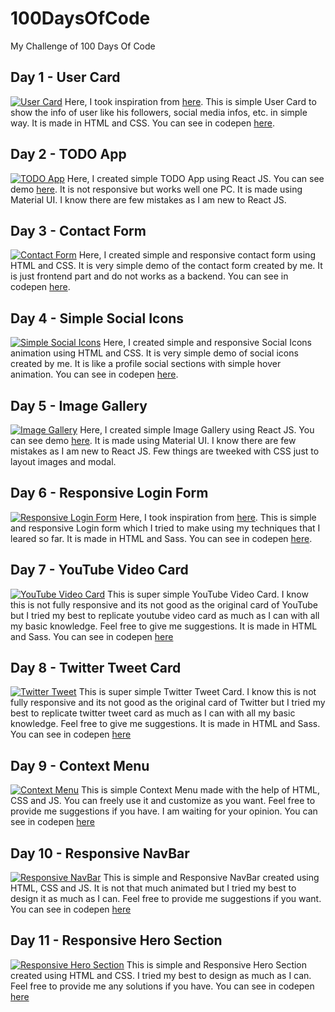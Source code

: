 # 100DaysOfCode
My Challenge of 100 Days Of Code

## Day 1 - User Card
[![User Card](https://i.postimg.cc/8c7vgNs3/Web-capture-4-2-2021-212433.jpg)](https://postimg.cc/kRdGxrQF)
Here, I took inspiration from [here](https://dribbble.com/shots/3913314-User-Profile/attachments/3913314-User-Profile?mode=media). This is simple User Card to show the info of user like his followers, social media infos, etc. in simple way. It is made in HTML and CSS. You can see in codepen [here](https://codepen.io/binamra/full/mdOPGpP).

## Day 2 - TODO App
[![TODO App](https://i.postimg.cc/zvvyx2F4/image.png)](https://postimg.cc/sGFfXc8J)
Here, I created simple TODO App using React JS. You can see demo [here](https://xenodochial-babbage-44d5e8.netlify.app/). It is not responsive but works well one PC. It is made using Material UI. I know there are few mistakes as I am new to React JS.

## Day 3 - Contact Form
[![Contact Form](https://i.postimg.cc/7hSYMVXy/image.png)](https://postimg.cc/9wFhcyvx)
Here, I created simple and responsive contact form using HTML and CSS. It is very simple demo of the contact form created by me. It is just frontend part and do not works as a backend. You can see in codepen [here](https://codepen.io/binamra/pen/abmKapQ).

## Day 4 - Simple Social Icons
[![Simple Social Icons](https://i.postimg.cc/Dy44YMSC/image.png)](https://postimg.cc/HVHLr345)
Here, I created simple and responsive Social Icons animation using HTML and CSS. It is very simple demo of social icons created by me. It is like a profile social sections with simple hover animation. You can see in codepen [here](https://codepen.io/binamra/pen/bGBpxvR).

## Day 5 - Image Gallery
[![Image Gallery](https://i.postimg.cc/NGCP58jH/image.png)](https://postimg.cc/yW9TGZ91)
Here, I created simple Image Gallery using React JS. You can see demo [here](https://upbeat-mestorf-38fce0.netlify.app/). It is made using Material UI. I know there are few mistakes as I am new to React JS. Few things are tweeked with CSS just to layout images and modal.

## Day 6 - Responsive Login Form
[![Responsive Login Form](https://i.postimg.cc/MGXJDcLN/image.png)](https://postimg.cc/t10cRgpN)
Here, I took inspiration from [here](https://dribbble.com/shots/11589021-Sign-Up-Form). This is simple and responsive Login form which I tried to make using my techniques that I leared so far. It is made in HTML and Sass. You can see in codepen [here](https://codepen.io/binamra/full/qBqNGGq).

## Day 7 - YouTube Video Card
[![YouTube Video Card](https://i.postimg.cc/L4ZJyF7C/image.png)](https://postimg.cc/hhc4j6KT)
This is super simple YouTube Video Card. I know this is not fully responsive and its not good as the original card of YouTube but I tried my best to replicate youtube video card as much as I can with all my basic knowledge. Feel free to give me suggestions. It is made in HTML and Sass. You can see in codepen [here](https://codepen.io/binamra/pen/YzpGjLa)

## Day 8 - Twitter Tweet Card
[![Twitter Tweet](https://i.postimg.cc/Hn1fc1r1/image.png)](https://postimg.cc/dknWpXR5)
This is super simple Twitter Tweet Card. I know this is not fully responsive and its not good as the original card of Twitter but I tried my best to replicate twitter tweet card as much as I can with all my basic knowledge. Feel free to give me suggestions. It is made in HTML and Sass. You can see in codepen [here](https://codepen.io/binamra/pen/XWNNMyZ)

## Day 9 - Context Menu
[![Context Menu](https://i.postimg.cc/cHQJ8VQG/image.png)](https://postimg.cc/jwSTp3gM)
This is simple Context Menu made with the help of HTML, CSS and JS. You can freely use it and customize as you want. Feel free to provide me suggestions if you have. I am waiting for your opinion. You can see in codepen [here](https://codepen.io/binamra/pen/zYoogQR)

## Day 10 - Responsive NavBar
[![Responsive NavBar](https://i.postimg.cc/rmDY2Ssf/image.png)](https://postimg.cc/zb1knHnh)
This is simple and Responsive NavBar created using HTML, CSS and JS. It is not that much animated but I tried my best to design it as much as I can. Feel free to provide me suggestions if you want. You can see in codepen [here](https://codepen.io/binamra/full/xxRgaKR)

## Day 11 - Responsive Hero Section
[![Responsive Hero Section](https://i.postimg.cc/BZM5VsGd/image.png)](https://postimg.cc/NL2rK3F4)
This is simple and Responsive Hero Section created using HTML and CSS. I tried my best to design as much as I can. Feel free to provide me any solutions if you have. You can see in codepen [here](https://codepen.io/binamra/pen/vYygMda)
